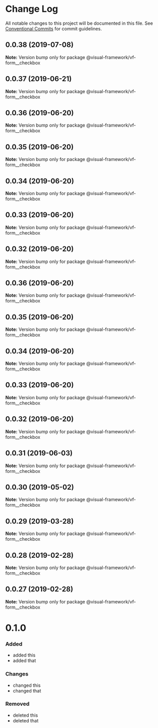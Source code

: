 # Change Log

All notable changes to this project will be documented in this file.
See [Conventional Commits](https://conventionalcommits.org) for commit guidelines.

## 0.0.38 (2019-07-08)

**Note:** Version bump only for package @visual-framework/vf-form__checkbox





## 0.0.37 (2019-06-21)

**Note:** Version bump only for package @visual-framework/vf-form__checkbox





## 0.0.36 (2019-06-20)

**Note:** Version bump only for package @visual-framework/vf-form__checkbox





## 0.0.35 (2019-06-20)

**Note:** Version bump only for package @visual-framework/vf-form__checkbox





## 0.0.34 (2019-06-20)

**Note:** Version bump only for package @visual-framework/vf-form__checkbox





## 0.0.33 (2019-06-20)

**Note:** Version bump only for package @visual-framework/vf-form__checkbox





## 0.0.32 (2019-06-20)

**Note:** Version bump only for package @visual-framework/vf-form__checkbox





## 0.0.36 (2019-06-20)

**Note:** Version bump only for package @visual-framework/vf-form__checkbox





## 0.0.35 (2019-06-20)

**Note:** Version bump only for package @visual-framework/vf-form__checkbox





## 0.0.34 (2019-06-20)

**Note:** Version bump only for package @visual-framework/vf-form__checkbox





## 0.0.33 (2019-06-20)

**Note:** Version bump only for package @visual-framework/vf-form__checkbox





## 0.0.32 (2019-06-20)

**Note:** Version bump only for package @visual-framework/vf-form__checkbox





## 0.0.31 (2019-06-03)

**Note:** Version bump only for package @visual-framework/vf-form__checkbox





## 0.0.30 (2019-05-02)

**Note:** Version bump only for package @visual-framework/vf-form__checkbox





## 0.0.29 (2019-03-28)

**Note:** Version bump only for package @visual-framework/vf-form__checkbox





## 0.0.28 (2019-02-28)

**Note:** Version bump only for package @visual-framework/vf-form__checkbox





## 0.0.27 (2019-02-28)

**Note:** Version bump only for package @visual-framework/vf-form__checkbox





# 0.1.0

### Added
- added this
- added that

### Changes

- changed this
- changed that

### Removed

- deleted this
- deleted that
